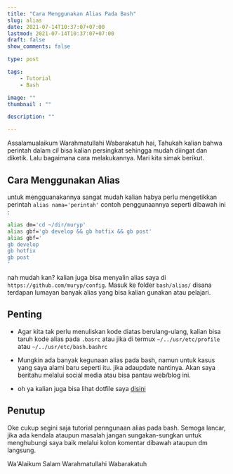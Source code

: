 ```yaml
---
title: "Cara Menggunakan Alias Pada Bash"
slug: alias
date: 2021-07-14T10:37:07+07:00
lastmod: 2021-07-14T10:37:07+07:00
draft: false
show_comments: false

type: post

tags:
    - Tutorial
    - Bash

image: ""
thumbnail : ""

description: ""

---
```

Assalamualaikum Warahmatullahi Wabarakatuh
hai, Tahukah kalian bahwa perintah dalam *cli* bisa kalian persingkat sehingga mudah diingat dan diketik. Lalu bagaimana cara melakukannya. Mari kita simak berikut.

## Cara Menggunakan Alias

untuk mengguanakannya sangat mudah kalian habya perlu mengetikkan perintah `alias nama='perintah'` contoh penggunaannya seperti dibawah ini :
```bash
alias dm='cd ~/dir/muryp'
alias gbf='gb develop && gb hotfix && gb post'
alias gbf='
gb develop
gb hotfix
gb post
'
```
nah mudah kan?
kalian juga bisa menyalin alias saya di `https://github.com/muryp/config`. Masuk ke folder `bash/alias/` disana terdapan lumayan banyak alias yang bisa kalian gunakan atau pelajari.

## Penting
- Agar kita tak perlu menuliskan kode diatas berulang-ulang, kalian bisa taruh kode alias pada `.basrc` atau jika di termux `~/../usr/etc/profile` atau `~/../usr/etc/bash.bashrc` 

- Mungkin ada banyak kegunaan alias pada bash, namun untuk kasus yang saya alami baru seperti itu. jika adaupdate nantinya. Akan saya beritahu melalui social media atau bisa pantau web/blog ini.

- oh ya kalian juga bisa lihat dotfile saya [disini](https://github.com/alifmuryp/config)
## Penutup
Oke cukup segini saja tutorial penngunaan alias pada bash. Semoga lancar, jika ada kendala ataupun masalah jangan sungakan-sungkan untuk menghubungi saya baik melalui kolon komentar dibawah ataupun dm langsung.

Wa'Alaikum Salam Warahmatullahi Wabarakatuh 
